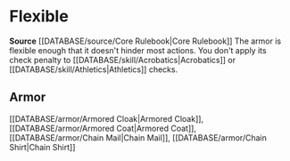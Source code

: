 ﻿---
id: '204'
name: Flexible
rarity: Common
source: '[[DATABASE/source/Core Rulebook|Core Rulebook]]'
trait:
- Flexible
type: Trait

---
# Flexible

**Source** [[DATABASE/source/Core Rulebook|Core Rulebook]] 
The armor is flexible enough that it doesn't hinder most actions. You don't apply its check penalty to [[DATABASE/skill/Acrobatics|Acrobatics]] or [[DATABASE/skill/Athletics|Athletics]] checks.

## Armor

[[DATABASE/armor/Armored Cloak|Armored Cloak]], [[DATABASE/armor/Armored Coat|Armored Coat]], [[DATABASE/armor/Chain Mail|Chain Mail]], [[DATABASE/armor/Chain Shirt|Chain Shirt]]